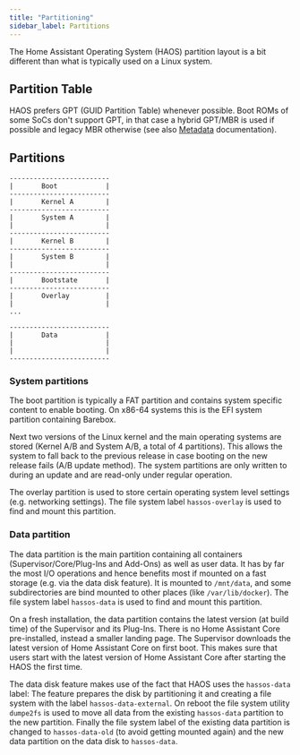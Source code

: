 ```yaml
---
title: "Partitioning"
sidebar_label: Partitions
---
```


The Home Assistant Operating System (HAOS) partition layout is a bit different than what is typically used on a Linux system.

## Partition Table

HAOS prefers GPT (GUID Partition Table) whenever possible. Boot ROMs of some SoCs don't support GPT, in that case a hybrid GPT/MBR is used if possible and legacy MBR otherwise (see also [Metadata](board-metadata.md) documentation).

## Partitions

```text
-------------------------
|       Boot            |
-------------------------
|       Kernel A        |
-------------------------
|       System A        |
|                       |
-------------------------
|       Kernel B        |
-------------------------
|       System B        |
|                       |
-------------------------
|       Bootstate       |
-------------------------
|       Overlay         |
|                       |
...

-------------------------
|       Data            |
|                       |
|                       |
-------------------------
```

### System partitions

The boot partition is typically a FAT partition and contains system specific content to enable booting. On x86-64 systems this is the EFI system partition containing Barebox.

Next two versions of the Linux kernel and the main operating systems are stored (Kernel A/B and System A/B, a total of 4 partitions). This allows the system to fall back to the previous release in case booting on the new release fails (A/B update method). The system partitions are only written to during an update and are read-only under regular operation.

The overlay partition is used to store certain operating system level settings (e.g. networking settings). The file system label `hassos-overlay` is used to find and mount this partition.

### Data partition

The data partition is the main partition containing all containers (Supervisor/Core/Plug-Ins and Add-Ons) as well as user data. It has by far the most I/O operations and hence benefits most if mounted on a fast storage (e.g. via the data disk feature). It is mounted to `/mnt/data`, and some subdirectories are bind mounted to other places (like `/var/lib/docker`). The file system label `hassos-data` is used to find and mount this partition.

On a fresh installation, the data partition contains the latest version (at build time) of the Supervisor and its Plug-Ins. There is no Home Assistant Core pre-installed, instead a smaller landing page. The Supervisor downloads the latest version of Home Assistant Core on first boot. This makes sure that users start with the latest version of Home Assistant Core after starting the HAOS the first time.

The data disk feature makes use of the fact that HAOS uses the `hassos-data` label: The feature prepares the disk by partitioning it and creating a file system with the label `hassos-data-external`. On reboot the file system utility `dumpe2fs` is used to move all data from the existing `hassos-data` partition to the new partition. Finally the file system label of the existing data partition is changed to `hassos-data-old` (to avoid getting mounted again) and the new data partition on the data disk to `hassos-data`.
